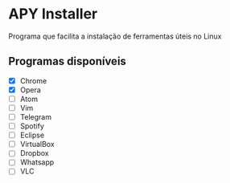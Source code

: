 # APY Installer
Programa que facilita a instalação de ferramentas úteis no Linux

## Programas disponíveis

- [X] Chrome
- [X] Opera
- [ ] Atom
- [ ] Vim
- [ ] Telegram
- [ ] Spotify
- [ ] Eclipse
- [ ] VirtualBox
- [ ] Dropbox
- [ ] Whatsapp
- [ ] VLC
